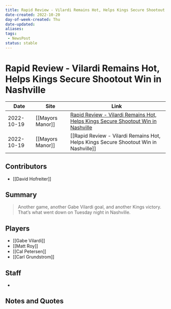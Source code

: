```yaml
---
title: Rapid Review - Vilardi Remains Hot, Helps Kings Secure Shootout Win in Nashville
date-created: 2022-10-20
day-of-week-created: Thu
date-updated: 
aliases: 
tags:
 - NewsPost
status: stable
---
```


# Rapid Review - Vilardi Remains Hot, Helps Kings Secure Shootout Win in Nashville

| Date       | Site             | Link                                                                                                                                                                                         |
| ---------- | ---------------- | -------------------------------------------------------------------------------------------------------------------------------------------------------------------------------------------- |
| 2022-10-19 | [[Mayors Manor]] | [Rapid Review - Vilardi Remains Hot, Helps Kings Secure Shootout Win in Nashville](https://mayorsmanor.com/2022/10/rapid-review-vilardi-remains-hot-helps-kings-secure-so-win-in-nashville/) |
| 2022-10-19 | [[Mayors Manor]] | [[Rapid Review - Vilardi Remains Hot, Helps Kings Secure Shootout Win in Nashville]]                                                                                                         |


## Contributors
- [[David Hofreiter]]


## Summary
> Another game, another Gabe Vilardi goal, and another Kings victory. That’s what went down on Tuesday night in Nashville. 


## Players
- [[Gabe Vilardi]]
- [[Matt Roy]]
- [[Cal Petersen]]
- [[Carl Grundstrom]]


## Staff
- 


## Notes and Quotes
> 

